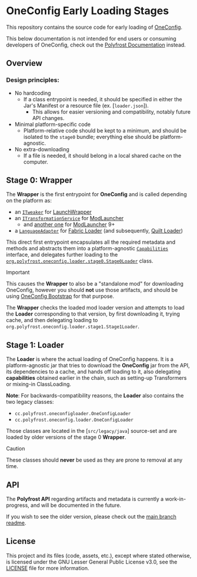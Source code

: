 # OneConfig Early Loading Stages

This repository contains the source code for early loading of [OneConfig].

This below documentation is not intended for end users or consuming developers of OneConfig, check out the
[Polyfrost Documentation] instead.

## Overview

### Design principles:
- No hardcoding
  - If a class entrypoint is needed, it should be specified in either the Jar's Manifest or a resource file (ex. [`loader.json`]).
    -  This allows for easier versioning and compatibility, notably future API changes.
- Minimal platform-specific code
  - Platform-relative code should be kept to a minimum, and should be isolated to the `stage0` bundle; everything else should be platform-agnostic.
- No extra-downloading
  - If a file is needed, it should belong in a local shared cache on the computer.

## Stage 0: Wrapper

The **Wrapper** is the first entrypoint for **OneConfig** and is called depending on the platform as:

- an [`ITweaker`](./stage0/src/launchwrapper/java/org/polyfrost/oneconfig/loader/stage0/LaunchWrapperTweaker.java) for [LaunchWrapper]
- an [`ITransformationService`](./stage0/src/modlauncher/java/org/polyfrost/oneconfig/loader/stage0/ModLauncherLegacyTransformationService.java) for [ModLauncher]
  - and [another one](./stage0/src/modlauncher/java9/org/polyfrost/oneconfig/loader/stage0/j9/ModLauncherTransformationService.java) for [ModLauncher] 9+
- a [`LanguageAdapter`](./stage0/src/fabriclike/java/org/polyfrost/oneconfig/loader/stage0/FabricLikeLanguageAdapter.java) for [Fabric Loader] (and subsequently, [Quilt Loader])

This direct first entrypoint encapsulates all the required metadata and methods and abstracts them into a platform-agnostic
[`Capabilities`](./common/src/main/java/org/polyfrost/oneconfig/loader/ILoader.java#L33) interface, and delegates further loading to the 
[`org.polyfrost.oneconfig.loader.stage0.Stage0Loader`](./stage0/src/main/java/org/polyfrost/oneconfig/loader/stage0/Stage0Loader.java) class.


> [!IMPORTANT]  
> This causes the **Wrapper** to also be a "standalone mod" for downloading OneConfig, however you should **not** use those artifacts, and should be using [OneConfig Bootstrap] for that purpose.

The **Wrapper** checks the loaded mod loader version and attempts to load the **Loader** corresponding to that
version, by first downloading it, trying cache, and then delegating loading to `org.polyfrost.oneconfig.loader.stage1.Stage1Loader`.

## Stage 1: Loader

The **Loader** is where the actual loading of OneConfig happens. It is a platform-agnostic jar that tries to download
the **OneConfig** jar from the API, its dependencies to a cache, and hands off loading to it, also delegating 
**capabilities** obtained earlier in the chain, such as setting-up Transformers or mixing-in ClassLoading. 

**Note**: For backwards-compatibility reasons, the **Loader** also contains the two legacy classes:
- `cc.polyfrost.oneconfigloader.OneConfigLoader` 
- `cc.polyfrost.oneconfig.loader.OneConfigLoader`

Those classes are located in the [`src/legacy/java`] source-set and are loaded by older versions of the stage 0 **Wrapper**.

> [!CAUTION]  
> These classes should **never** be used as they are prone to removal at any time.

## API

The **Polyfrost API** regarding artifacts and metadata is currently a work-in-progress, and will be documented in the future.

If you wish to see the older version, please check out the [main branch readme](https://github.com/Polyfrost/OneConfigLoader?tab=readme-ov-file#api).

## License

This project and its files (code, assets, etc.), except where stated otherwise, is licensed under the GNU Lesser General Public License v3.0, see the [LICENSE](./LICENSE) file for more information.

[Polyfrost Documentation]: https://docs.polyfrost.cc/
[OneConfig]: https://github.com/Polyfrost/OneConfig

[LaunchWrapper]: https://github.com/Mojang/legacy-launcher
[ModLauncher]: https://github.com/McModLauncher/modlauncher
[Fabric Loader]: https://github.com/FabricMC/fabric-loader
[Quilt Loader]: https://github.com/QuiltMC/quilt-loader

[OneConfig Bootstrap]: https://github.com/Polyfrost/OneConfig-Bootstrap
